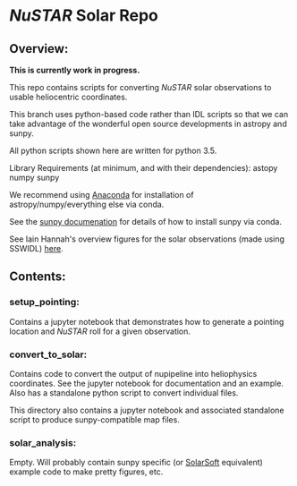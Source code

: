 # *NuSTAR* Solar Repo

## Overview:

**This is currently work in progress.**

This repo contains scripts for converting *NuSTAR* solar observations to usable heliocentric coordinates.

This branch uses python-based code rather than IDL scripts so that we can take advantage of the wonderful open source developments in astropy and sunpy.

All python scripts shown here are written for python 3.5.

Library Requirements (at minimum, and with their dependencies):
  astopy
  numpy
  sunpy

We recommend using [Anaconda](https://www.continuum.io/downloads) for installation of astropy/numpy/everything else via conda.

See the [sunpy documenation](http://sunpy.org) for details of how to install sunpy via conda.

See Iain Hannah's overview figures for the solar observations (made using SSWIDL) [here](http://ianan.github.io/nsigh_all/).

## Contents: 

### setup_pointing:

Contains a jupyter notebook that demonstrates how to generate a pointing location and *NuSTAR* roll for a given observation. 

### convert_to_solar:

Contains code to convert the output of nupipeline into heliophysics coordinates. See the jupyter notebook for documentation and an example. Also has a standalone python script to convert individual files.

This directory also contains a jupyter notebook and associated standalone script to produce sunpy-compatible map files.

### solar_analysis:

Empty. Will probably contain sunpy specific (or [SolarSoft](http://www.lmsal.com/solarsoft/) equivalent) example code to make pretty figures, etc.






